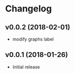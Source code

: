 # Changelog

## v0.0.2 (2018-02-01)

* modify graphs label

## v0.0.1 (2018-01-26)

* Initial release
